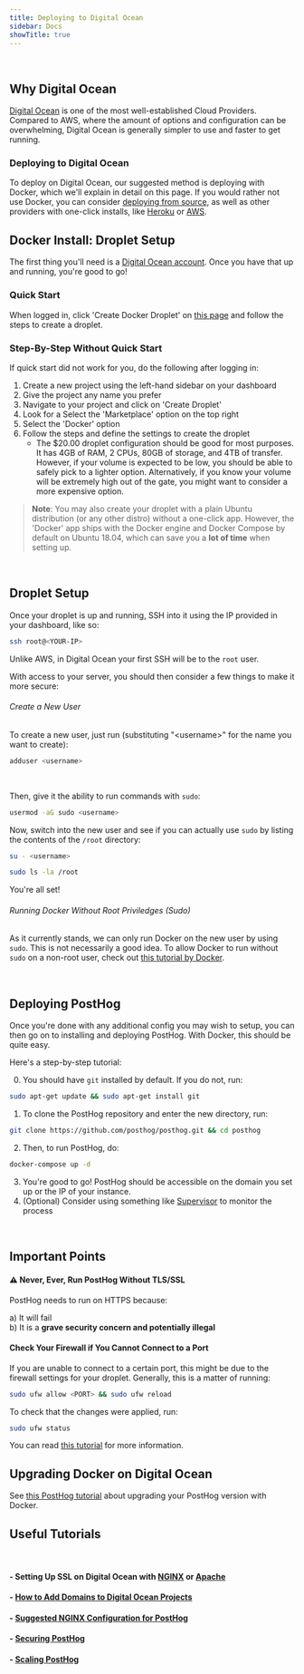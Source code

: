 ```yaml
---
title: Deploying to Digital Ocean
sidebar: Docs
showTitle: true
---
```

<br>


## Why Digital Ocean

[Digital Ocean](https://digitalocean.com) is one of the most well-established Cloud Providers. Compared to AWS, where the amount of options and configuration can be overwhelming, Digital Ocean is generally simpler to use and faster to get running. 
<br>

### Deploying to Digital Ocean

To deploy on Digital Ocean, our suggested method is deploying with Docker, which we'll explain in detail on this page. If you would rather not use Docker, you can consider [deploying from source](/docs/deployment/deploy-source), as well as other providers with one-click installs, like [Heroku](/docs/deployment/deploy-heroku) or [AWS](/docs/deployment/deploy-aws).
<br>

## Docker Install: Droplet Setup

The first thing you'll need is a [Digital Ocean account](https://cloud.digitalocean.com/registrations/new). Once you have that up and running, you're good to go!
<br>

### Quick Start
When logged in, click 'Create Docker Droplet' on [this page](https://marketplace.digitalocean.com/apps/docker) and follow the steps to create a droplet.
<br>

### Step-By-Step Without Quick Start

If quick start did not work for you, do the following after logging in:

1. Create a new project using the left-hand sidebar on your dashboard
2. Give the project any name you prefer
3. Navigate to your project and click on 'Create Droplet'
4. Look for a Select the 'Marketplace' option on the top right
5. Select the 'Docker' option
6. Follow the steps and define the settings to create the droplet 
   -  The $20.00 droplet configuration should be good for most purposes. It has 4GB of RAM, 2 CPUs, 80GB of storage, and 4TB of transfer. However, if your volume is expected to be low, you should be able to safely pick to a lighter option. Alternatively, if you know your volume will be extremely high out of the gate, you might want to consider a more expensive option.

> **Note**: You may also create your droplet with a plain Ubuntu distribution (or any other distro) without a one-click app. However, the 'Docker' app ships with the Docker engine and Docker Compose by default on Ubuntu 18.04, which can save you a **lot of time** when setting up.

<br>

## Droplet Setup

Once your droplet is up and running, SSH into it using the IP provided in your dashboard, like so:

```bash
ssh root@<YOUR-IP>
```

Unlike AWS, in Digital Ocean your first SSH will be to the `root` user.

With access to your server, you should then consider a few things to make it more secure:

###### Create a New User

To create a new user, just run (substituting "\<username>" for the name you want to create):

```bash
adduser <username>
```
<br>

Then, give it the ability to run commands with `sudo`:

```bash
usermod -aG sudo <username>
```

Now, switch into the new user and see if you can actually use `sudo` by listing the contents of the `/root` directory:

```bash
su - <username>
```
```bash
sudo ls -la /root
```

You're all set!

###### Running Docker Without Root Priviledges (Sudo)

As it currently stands, we can only run Docker on the new user by using `sudo`. This is not necessarily a good idea. To allow Docker to run without `sudo` on a non-root user, check out [this tutorial by Docker](https://docs.docker.com/engine/install/linux-postinstall/#manage-docker-as-a-non-root-user).

<br>

## Deploying PostHog

Once you're done with any additional config you may wish to setup, you can then go on to installing and deploying PostHog. With Docker, this should be quite easy. 

Here's a step-by-step tutorial:

0. You should have `git` installed by default. If you do not, run: 
```bash
sudo apt-get update && sudo apt-get install git
```
1. To clone the PostHog repository and enter the new directory, run: 
```bash
git clone https://github.com/posthog/posthog.git && cd posthog
```
2. Then, to run PostHog, do:
```bash
docker-compose up -d
```
3. You're good to go! PostHog should be accessible on the domain you set up or the IP of your instance.
4. (Optional) Consider using something like [Supervisor](http://supervisord.org/introduction.html) to monitor the process

<br>

## Important Points

#### ⚠️ Never, Ever, Run PostHog Without TLS/SSL
PostHog needs to run on HTTPS because:
 
 a) It will fail<br>
 b) It is a **grave security concern and potentially illegal**

#### Check Your Firewall if You Cannot Connect to a Port

If you are unable to connect to a certain port, this might be due to the firewall settings for your droplet. Generally, this is a matter of running:

```bash
sudo ufw allow <PORT> && sudo ufw reload
```
To check that the changes were applied, run: 
```bash
sudo ufw status
```

You can read [this tutorial](https://www.digitalocean.com/community/tutorials/how-to-set-up-a-firewall-with-ufw-on-ubuntu-18-04) for more information.
<br>

## Upgrading Docker on Digital Ocean

See [this PostHog tutorial](/docs/deployment/deploy-docker#upgrading-docker) about upgrading your PostHog version with Docker.
<br>

## Useful Tutorials
<br>

#### - Setting Up SSL on Digital Ocean with [NGINX](https://www.digitalocean.com/community/tutorials/how-to-secure-nginx-with-let-s-encrypt-on-ubuntu-18-04) or [Apache](https://www.digitalocean.com/community/tutorials/how-to-secure-apache-with-let-s-encrypt-on-ubuntu-18-04)

#### - [How to Add Domains to Digital Ocean Projects](https://www.digitalocean.com/docs/networking/dns/how-to/add-domains/)

#### - [Suggested NGINX Configuration for PostHog](/docs/deployment/running-behind-proxy)

#### - [Securing PostHog](/docs/deployment/securing-posthog)

#### - [Scaling PostHog](/docs/deployment/scaling-posthog)














